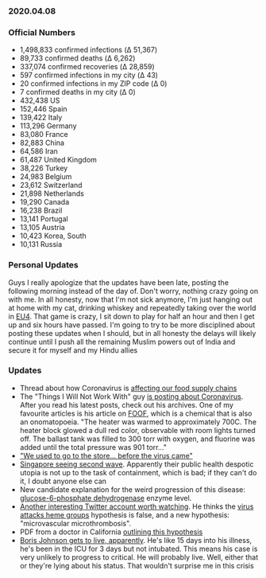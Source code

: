 ### 2020.04.08

### Official Numbers

* 1,498,833 confirmed infections (Δ 51,367)
* 89,733 confirmed deaths (Δ 6,262)
* 337,074 confirmed recoveries (Δ 28,859)
* 597 confirmed infections in my city (Δ 43)
* 20 confirmed infections in my ZIP code (Δ 0)
* 7 confirmed deaths in my city (Δ 0)
* 432,438 US
* 152,446 Spain
* 139,422 Italy
* 113,296 Germany
* 83,080 France
* 82,883 China
* 64,586 Iran
* 61,487 United Kingdom
* 38,226 Turkey
* 24,983 Belgium
* 23,612 Switzerland
* 21,898 Netherlands
* 19,290 Canada
* 16,238 Brazil
* 13,141 Portugal
* 13,105 Austria
* 10,423 Korea, South
* 10,131 Russia

### Personal Updates

Guys I really apologize that the updates have been late, posting the
following morning instead of the day of. Don't worry, nothing crazy
going on with me. In all honesty, now that I'm not sick anymore, I'm
just hanging out at home with my cat, drinking whiskey and repeatedly
taking over the world in
[EU4](https://en.wikipedia.org/wiki/Europa_Universalis_IV). That game is
crazy, I sit down to play for half an hour and then I get up and six
hours have passed. I'm going to try to be more disciplined about posting
these updates when I should, but in all honesty the delays will likely
continue until I push all the remaining Muslim powers out of India and
secure it for myself and my Hindu allies

### Updates

* Thread about how Coronavirus is [affecting our food supply
  chains](https://twitter.com/NFUDC/status/1247198445611474945)
* The "Things I Will Not Work With" guy [is posting about
  Coronavirus](https://blogs.sciencemag.org/pipeline/). After you read
  his latest posts, check out his archives. One of my favourite articles
  is his article on [FOOF](https://blogs.sciencemag.org/pipeline/archives/2010/02/23/things_i_wont_work_with_dioxygen_difluoride), which is a chemical that
  is also an onomatopoeia. "The heater was warmed to approximately 700C. The
  heater block glowed a dull red color, observable with room lights turned
  off. The ballast tank was filled to 300 torr with oxygen, and fluorine was
  added until the total pressure was 901 torr..."
* ["We used to go to the store... before the virus
  came"](https://twitter.com/AlixEHarrow/status/1247518975535308801)
* [Singapore seeing second
  wave](https://twitter.com/ChorzempaMartin/status/1247893963639386117).
  Apparently their public health despotic utopia is not up to the task
  of containment, which is bad; if they can't do it, I doubt anyone else
  can
* New candidate explanation for the weird progression of this disease:
  [glucose-6-phosphate
  dehydrogenase](https://twitter.com/ElieBalesh/status/1247380781703540740)
  enzyme level.
* [Another interesting Twitter account worth
  watching](https://twitter.com/__ice9). He thinks the [virus attacks
  heme groups](https://twitter.com/__ice9/status/1247194151701151745)
  hypothesis is false, and a new hypothesis: "microvascular
  microthrombosis".
* PDF from a doctor in California [outlining this
  hypothesis](http://farid.jalali.one/covid19emailpdf.pdf)
* [Boris Johnson gets to live,
  apparently](https://www.cnn.com/2020/04/09/uk/boris-johnson-improving-coronavirus-uk-gbr-intl/index.html).
  He's like 15 days into his illness, he's been in the ICU for 3 days but
  not intubated. This means his case is very unlikely to progress to
  critical. He will probably live. Well, either that or they're lying
  about his status. That wouldn't surprise me in this crisis
